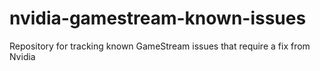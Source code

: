 # nvidia-gamestream-known-issues
Repository for tracking known GameStream issues that require a fix from Nvidia
